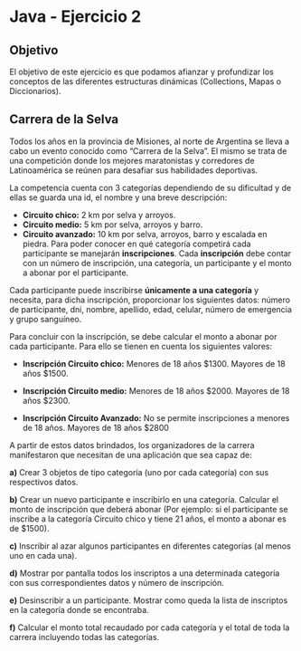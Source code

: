 # Java - Ejercicio 2

## Objetivo

El objetivo de este ejercicio es que podamos afianzar y profundizar los conceptos de las diferentes estructuras dinámicas (Collections, Mapas o Diccionarios).

## Carrera de la Selva

Todos los años en la provincia de Misiones, al norte de Argentina se lleva a cabo un evento conocido como “Carrera de la Selva”. El mismo se trata de una competición donde los mejores maratonistas y corredores de Latinoamérica se reúnen para desafiar sus habilidades deportivas.

La competencia cuenta con 3 categorías dependiendo de su dificultad y de ellas se guarda una id, el nombre y una breve descripción:

- **Circuito chico:** 2 km por selva y arroyos.
- **Circuito medio:** 5 km por selva, arroyos y barro.
- **Circuito avanzado:** 10 km por selva, arroyos, barro y escalada en piedra.
Para poder conocer en qué categoría competirá cada participante se manejarán **inscripciones**. Cada **inscripción** debe contar con un número de inscripción, una categoría, un participante y el monto a abonar por el participante.


Cada participante puede inscribirse **únicamente a una categoría** y necesita, para dicha inscripción, proporcionar los siguientes datos: número de participante, dni, nombre, apellido, edad, celular, número de emergencia y grupo sanguíneo.


Para concluir con la inscripción, se debe calcular el monto a abonar por cada participante. Para ello se tienen en cuenta los siguientes valores:


- **Inscripción Circuito chico:** Menores de 18 años $1300. Mayores de 18 años $1500.

- **Inscripción Circuito medio:** Menores de 18 años $2000. Mayores de 18 años $2300.

- **Inscripción Circuito Avanzado:** No se permite inscripciones a menores de 18 años. Mayores de 18 años $2800


A partir de estos datos brindados, los organizadores de la carrera manifestaron que necesitan de una aplicación que sea capaz de:


**a)** Crear 3 objetos de tipo categoría (uno por cada categoría) con sus respectivos datos.

**b)** Crear un nuevo participante e inscribirlo en una categoría. Calcular el monto de inscripción que deberá abonar (Por ejemplo: si el participante se inscribe a la categoría Circuito chico y tiene 21 años, el monto a abonar es de $1500).

**c)** Inscribir al azar algunos participantes en diferentes categorías (al menos uno en cada una).

**d)** Mostrar por pantalla todos los inscriptos a una determinada categoría con sus correspondientes datos y número de inscripción.

**e)** Desinscribir a un participante. Mostrar como queda la lista de inscriptos en la categoría donde se encontraba.

**f)** Calcular el monto total recaudado por cada categoría y el total de toda la carrera incluyendo todas las categorías.

